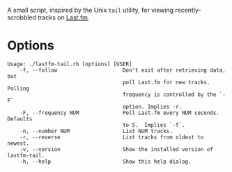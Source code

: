 A small script, inspired by the Unix `tail` utility, for viewing
recently-scrobbled tracks on [Last.fm](http://last.fm).

# Options

    Usage: ./lastfm-tail.rb [options] [USER]
        -f, --follow                     Don't exit after retrieving data, but
                                         poll Last.fm for new tracks.  Polling
                                         frequency is controlled by the `-F`
                                         option. Implies -r.
        -F, --frequency NUM              Poll Last.fm every NUM seconds. Defaults
                                         to 5.  Implies `-f`. 
        -n, --number NUM                 List NUM tracks.
        -r, --reverse                    List tracks from oldest to newest.
        -v, --version                    Show the installed version of lastfm-tail.
        -h, --help                       Show this help dialog.

